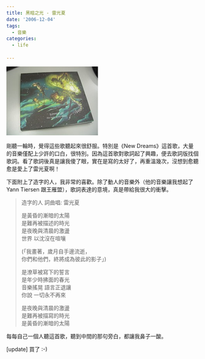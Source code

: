 ```yaml
---
title: 黑暗之光 - 雷光夏
date: '2006-12-04'
tags:
  - 音樂
categories:
  - life

---
```

[![雷光夏-黑暗之](images/0.jpg)](http://www.flickr.com/photos/yurenju/314843530/ "Photo Sharing")  
  
剛聽一輪時，覺得這些歌聽起來很舒服。特別是《New Dreams》這首歌，大量的音樂僅配上少許的口白，很特別。因為這首歌對歌詞起了興趣，便去歌詞版找個歌詞。看了歌詞後真是讓我傻了眼，實在是寫的太好了，再重溫幾次，沒想到愈聽愈是愛上了雷光夏啊！  
  
下面附上了造字的人，我非常的喜歡。除了動人的音樂外（他的音樂讓我想起了 Yann Tiersen 跟王雁盟），歌詞表達的意境，真是帶給我很大的衝擊。  
  

>   
> 造字的人 詞曲唱: 雷光夏  
>   
> 是黃昏的漸暗的太陽  
> 是難再被描述的時光  
> 是夜晚與清晨的激盪  
> 世界 以沈沒在喧嚷  
>   
> (「我畫著，歲月自手邊流逝，  
> 你們和他們，終將成為彼此的影子」)  
>   
> 是潦草被寫下的誓言  
> 是年少時拂面的春光  
> 音樂搖晃 語言正退讓  
> 你說 一切永不再來  
>   
> 是夜晚與清晨的激盪  
> 是難再被描寫的時光  
> 是黃昏的漸暗的太陽  

  
  
每每自己一個人聽這首歌，聽到中間的那句旁白，都讓我鼻子一酸。  
  
\[update\] 買了 :-)